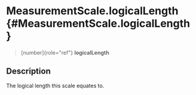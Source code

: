 MeasurementScale.logicalLength {#MeasurementScale.logicalLength}
==============================

> [number]{role="ref"} **logicalLength**

Description
-----------

The logical length this scale equates to.
